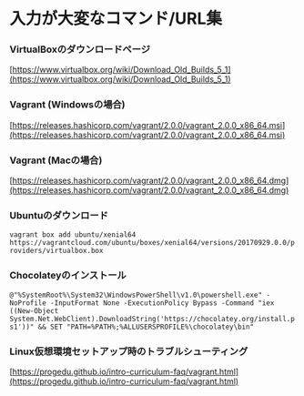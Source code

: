 # 入力が大変なコマンド/URL集

### VirtualBoxのダウンロードページ

[https://www.virtualbox.org/wiki/Download_Old_Builds_5_1](https://www.virtualbox.org/wiki/Download_Old_Builds_5_1)

### Vagrant (Windowsの場合)

[https://releases.hashicorp.com/vagrant/2.0.0/vagrant_2.0.0_x86_64.msi](https://releases.hashicorp.com/vagrant/2.0.0/vagrant_2.0.0_x86_64.msi)

### Vagrant (Macの場合)

[https://releases.hashicorp.com/vagrant/2.0.0/vagrant_2.0.0_x86_64.dmg](https://releases.hashicorp.com/vagrant/2.0.0/vagrant_2.0.0_x86_64.dmg)

### Ubuntuのダウンロード

`vagrant box add ubuntu/xenial64 https://vagrantcloud.com/ubuntu/boxes/xenial64/versions/20170929.0.0/providers/virtualbox.box`

### Chocolateyのインストール

`@"%SystemRoot%\System32\WindowsPowerShell\v1.0\powershell.exe" -NoProfile -InputFormat None -ExecutionPolicy Bypass -Command "iex ((New-Object System.Net.WebClient).DownloadString('https://chocolatey.org/install.ps1'))" && SET "PATH=%PATH%;%ALLUSERSPROFILE%\chocolatey\bin"`

### Linux仮想環境セットアップ時のトラブルシューティング

[https://progedu.github.io/intro-curriculum-faq/vagrant.html](https://progedu.github.io/intro-curriculum-faq/vagrant.html)

